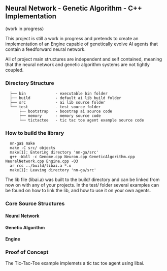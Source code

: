 ## Neural Network - Genetic Algorithm - C++ Implementation

(work in progress)

This project is still a work in progress and pretends to create an implementation of an Engine capable of genetically evolve AI agents that contain a feedforward neural network.

All of project main structures are independent and self contained, meaning that the neural network and genetic algorithm systems are not tightly coupled.

### Directory Structure
```
  ├── bin             - executable bin folder
  ├── build           - default ai lib build folder
  ├── src             - ai lib source folder
  └── test            - test source folder
      ├── bootstrap   - boostrap ai source code
      ├── memory      - memory source code
      └── tictactoe   - tic tac toe agent example source code
```
### How to build the library
```
  nn-ga$ make
  make -C src/ objects
  make[1]: Entering directory 'nn-ga/src'
  g++ -Wall -c Genome.cpp Neuron.cpp GeneticAlgorithm.cpp NeuralNetwork.cpp Engine.cpp -O3
  ar rcs ../build/libai.a *.o
  make[1]: Leaving directory 'nn-ga/src'
```
The lib file (libai.a) was built to the build/ directory and can be linked from now on with any of your projects. In the test/ folder several examples can be found on how to link the lib, and how to use it on your own agents.

### Core Source Structures

#### Neural Network

#### Genetic Algorithm

#### Engine

### Proof of Concept
The Tic-Tac-Toe example implemets a tic tac toe agent using libai. 

